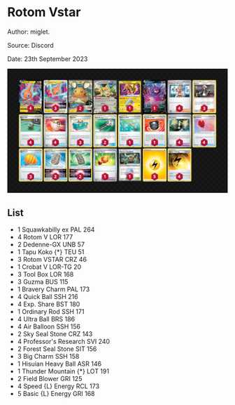 # Rotom Vstar

Author: miglet.

Source: Discord

Date: 23th September 2023

![decklist](../../images/MEW/Rotom%20Vstar/1-%20Rotom%20Vstar.png)

## List

* 1 Squawkabilly ex PAL 264
* 4 Rotom V LOR 177
* 2 Dedenne-GX UNB 57
* 1 Tapu Koko {*} TEU 51
* 3 Rotom VSTAR CRZ 46
* 1 Crobat V LOR-TG 20
* 3 Tool Box LOR 168
* 3 Guzma BUS 115
* 1 Bravery Charm PAL 173
* 4 Quick Ball SSH 216
* 4 Exp. Share BST 180
* 1 Ordinary Rod SSH 171
* 4 Ultra Ball BRS 186
* 4 Air Balloon SSH 156
* 2 Sky Seal Stone CRZ 143
* 4 Professor's Research SVI 240
* 2 Forest Seal Stone SIT 156
* 3 Big Charm SSH 158
* 1 Hisuian Heavy Ball ASR 146
* 1 Thunder Mountain {*} LOT 191
* 2 Field Blower GRI 125
* 4 Speed {L} Energy RCL 173
* 5 Basic {L} Energy GRI 168

